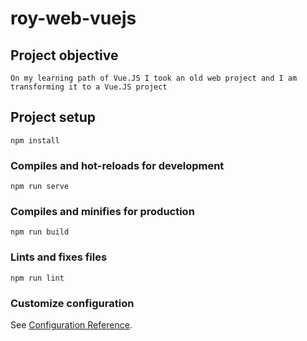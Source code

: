 # roy-web-vuejs

## Project objective
```
On my learning path of Vue.JS I took an old web project and I am transforming it to a Vue.JS project
```
## Project setup
```
npm install
```

### Compiles and hot-reloads for development
```
npm run serve
```

### Compiles and minifies for production
```
npm run build
```

### Lints and fixes files
```
npm run lint
```

### Customize configuration
See [Configuration Reference](https://cli.vuejs.org/config/).
